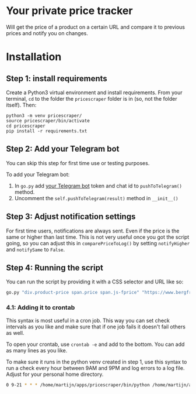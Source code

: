 # Your private price tracker
Will get the price of a product on a certain URL and 
compare it to previous prices and notify you on changes.

# Installation

## Step 1: install requirements
Create a Python3 virtual environment and install requirements. 
From your terminal, `cd` to the folder the `pricescraper` folder
is in (so, not the folder itself). Then:

```
python3 -m venv pricescraper/
source pricescraper/bin/activate
cd pricescraper
pip install -r requirements.txt
```

## Step 2: Add your Telegram bot
You can skip this step for first time use or testing purposes.

To add your Telegram bot: 
1. In `go.py` add [your Telegram bot](https://core.telegram.org/bots) 
token and chat id to `pushToTelegram()` method.
2. Uncomment the `self.pushToTelegram(result)` method in `__init__()`

## Step 3: Adjust notification settings
For first time users, notifications are always sent. Even if the price is
the same or higher than last time. This is not very useful once you got
the script going, so you can adjust this in `comparePriceToLog()` by setting
`notifyHigher` and `notifySame` to `False`. 

## Step 4: Running the script
You can run the script by providing it with a CSS selector and URL like so:

```python
go.py "div.product-price span.price span.js-fprice" "https://www.bergfreunde.nl/patagonia-cap-air-hoody-merino-ondergoed/"
```

### 4.1: Adding it to crontab
This syntax is most useful in a cron job. This way you can set check intervals 
as you like and make sure that if one job fails it doesn't fail others as well.

To open your crontab, use `crontab -e` and add to the bottom. You can add as 
many lines as you like.

To make sure it runs in the python venv created in step 1, use this syntax to 
run a check every hour between 9AM and 9PM and log errors to a log file. 
Adjust for your personal home directory.

```bash
0 9-21 * * * /home/martijn/apps/pricescraper/bin/python /home/martijn/apps/pricescraper/go.py "div.product-price span.price span.js-fprice" "https://www.bergfreunde.nl/patagonia-cap-air-hoody-merino-ondergoed/" > /tmp/pricescraperlog.txt 2>$1
```

